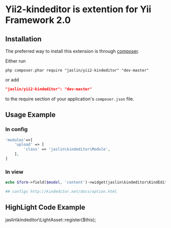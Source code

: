 # Yii2-kindeditor is extention for Yii Framework 2.0

## Installation
The preferred way to install this extension is through [composer](http://getcomposer.org/download/).

Either run

```
php composer.phar require "jaslin/yii2-kindeditor" "dev-master"
```
or add

```json
"jaslin/yii2-kindeditor": "dev-master"
```

to the require section of your application's `composer.json` file.

## Usage Example
### In config

```php
'modules'=>[
    'upload' => [
        'class' => 'jaslin\kindeditor\Module',
    ],
]
```
### In view

```php
echo $form->field($model, 'content')->widget(jaslin\kindeditor\KindEditor::className(), ['options' => [],'configs' => []]);

## configs http://kindeditor.net/docs/option.html
```

## HighLight Code Example
jaslin\kindeditor\LightAsset::register($this);


